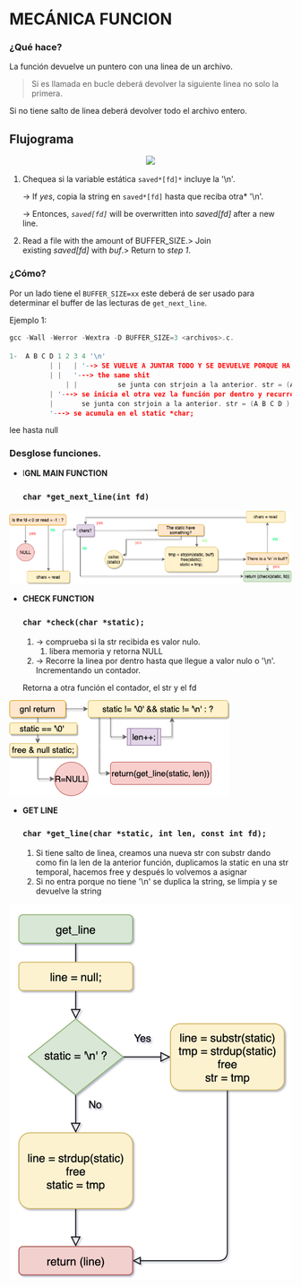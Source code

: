 # MECÁNICA FUNCION

### ¿Qué hace?

La función devuelve un puntero con una linea de un archivo.

> Si es llamada en bucle deberá devolver la siguiente linea no solo la primera.

Si no tiene salto de linea deberá devolver todo el archivo entero.

## Flujograma

<p align="center">
  <img src="https://media.vlpt.us/images/ljiwoo59/post/e1bf1799-8b15-426a-9055-2909b3687c0c/gnl-3.png" />
</p>

1. Chequea si la variable estática `saved*[fd]*` incluye la '\n'.

    → If *yes*, copia la string en `saved*[fd]` hasta que reciba otra* '\n'.

    → Entonces, *`saved[fd]`* will be overwritten into *saved[fd]* after a new line.

2. Read a file with the amount of BUFFER_SIZE.> Join existing *saved[fd]* with *buf*.> Return to *step 1*.

### ¿Cómo?

Por un lado tiene el `BUFFER_SIZE=xx`  este deberá de ser usado para determinar el buffer de las lecturas de `get_next_line`. 

Ejemplo 1:

```c
gcc -Wall -Werror -Wextra -D BUFFER_SIZE=3 <archivos>.c.

1-  A B C D 1 2 3 4 '\n'
	      | |   | '--> SE VUELVE A JUNTAR TODO Y SE DEVUELVE PORQUE HA ENCONTRADO UN '\n'
	      | |   '---> the same shit
              | |          se junta con strjoin a la anterior. str = (A B C D ) 
	      | '---> se inicia el otra vez la función por dentro y recurre al la static para no volver a leer lo mismo.
	      |       se junta con strjoin a la anterior. str = (A B C D )
	      '---> se acumula en el static *char;
```

lee hasta null

### Desglose funciones.

- l**GNL MAIN FUNCTION**

    ### `char *get_next_line(int fd)`

<p align="center">
  <img src="flow_charts/gnl_flow_chart.png" />
</p>

- **CHECK FUNCTION**

    ### `char *check(char *static);`

    1. → comprueba si la str recibida es valor nulo.
        1. libera memoria y retorna NULL
    2. → Recorre la linea por dentro hasta que llegue a valor nulo o '\n'. Incrementando un contador.

    Retorna a otra función el contador, el str y el fd

![GNL Diagram](/flow_charts/ft_check_chart.png)

- **GET LINE**

    ### `char *get_line(char *static, int len, const int fd);`
    1. Si tiene salto de linea, creamos una nueva str con substr dando como fin la len de la anterior función, duplicamos la static en una str temporal, hacemos free y después lo volvemos a asignar 
    2. Si no entra porque no tiene '\n' se duplica la string, se limpia y se devuelve la string 
 
![GNL Diagram](/flow_charts/ft_get_line_chart.png)
